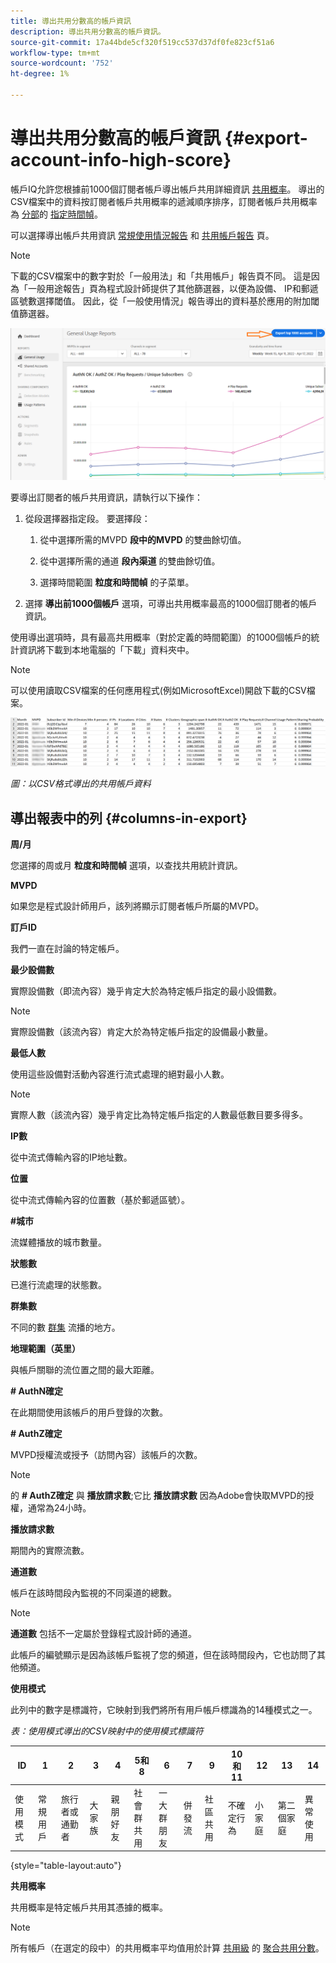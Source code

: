```yaml
---
title: 導出共用分數高的帳戶資訊
description: 導出共用分數高的帳戶資訊。
source-git-commit: 17a44bde5cf320f519cc537d37df0fe823cf51a6
workflow-type: tm+mt
source-wordcount: '752'
ht-degree: 1%

---
```



# 導出共用分數高的帳戶資訊 {#export-account-info-high-score}

帳戶IQ允許您根據前1000個訂閱者帳戶導出帳戶共用詳細資訊 [共用概率](/help/AccountIQ/product-concepts.md#account-sharing-probability-def)。 導出的CSV檔案中的資料按訂閱者帳戶共用概率的遞減順序排序，訂閱者帳戶共用概率為 [分部](/help/AccountIQ/product-concepts.md#segment-def)的 [指定時間幀](/help/AccountIQ/product-concepts.md#time-frame-def)。

可以選擇導出帳戶共用資訊 [常規使用情況報告](/help/AccountIQ/general-usage-reports.md) 和 [共用帳戶報告](/help/AccountIQ/shared-acc-reports.md) 頁。

>[!NOTE]
>
>下載的CSV檔案中的數字對於「一般用法」和「共用帳戶」報告頁不同。 這是因為「一般用途報告」頁為程式設計師提供了其他篩選器，以便為設備、 IP和郵遞區號數選擇閾值。 因此，從「一般使用情況」報告導出的資料基於應用的附加閾值篩選器。

![導出選項在常規用法中](assets/export.png)

要導出訂閱者的帳戶共用資訊，請執行以下操作：

1. 從段選擇器指定段。 要選擇段：

   1. 從中選擇所需的MVPD **段中的MVPD** 的雙曲餘切值。

   1. 從中選擇所需的通道 **段內渠道** 的雙曲餘切值。

   1. 選擇時間範圍 **粒度和時間幀** 的子菜單。

1. 選擇 **導出前1000個帳戶** 選項，可導出共用概率最高的1000個訂閱者的帳戶資訊。

使用導出選項時，具有最高共用概率（對於定義的時間範圍）的1000個帳戶的統計資訊將下載到本地電腦的「下載」資料夾中。

>[!NOTE]
>
>可以使用讀取CSV檔案的任何應用程式(例如MicrosoftExcel)開啟下載的CSV檔案。

![csv格式導出的資料](assets/exported-csv.png)

*圖：以CSV格式導出的共用帳戶資料*

## 導出報表中的列 {#columns-in-export}

**周/月**

您選擇的周或月 **粒度和時間幀** 選項，以查找共用統計資訊。

**MVPD**

如果您是程式設計師用戶，該列將顯示訂閱者帳戶所屬的MVPD。

**訂戶ID**

我們一直在討論的特定帳戶。

**最少設備數**

實際設備數（即流內容）幾乎肯定大於為特定帳戶指定的最小設備數。

>[!NOTE]
>
>實際設備數（該流內容）肯定大於為特定帳戶指定的設備最小數量。

**最低人數**

使用這些設備對活動內容進行流式處理的絕對最小人數。

>[!NOTE]
>
>實際人數（該流內容）幾乎肯定比為特定帳戶指定的人數最低數目要多得多。

**IP數**

從中流式傳輸內容的IP地址數。

**位置**

從中流式傳輸內容的位置數（基於郵遞區號）。

**#城市**

流媒體播放的城市數量。

**狀態數**

已進行流處理的狀態數。

**群集數**

不同的數 [群集](/help/AccountIQ/product-concepts.md#cluster-def) 流播的地方。

**地理範圍（英里）**

與帳戶關聯的流位置之間的最大距離。

**# AuthN確定**

在此期間使用該帳戶的用戶登錄的次數。

**# AuthZ確定**

MVPD授權流或授予（訪問內容）該帳戶的次數。

>[!NOTE]
>
>的 **# AuthZ確定** 與 **播放請求數**;它比 **播放請求數** 因為Adobe會快取MVPD的授權，通常為24小時。

**播放請求數**

期間內的實際流數。

**通道數**

帳戶在該時間段內監視的不同渠道的總數。

>[!NOTE]
>
>**通道數** 包括不一定屬於登錄程式設計師的通道。
>
>此帳戶的編號顯示是因為該帳戶監視了您的頻道，但在該時間段內，它也訪問了其他頻道。

**使用模式**

此列中的數字是標識符，它映射到我們將所有用戶帳戶標識為的14種模式之一。

*表：使用模式導出的CSV映射中的使用模式標識符*

| ID | 1 | 2 | 3 | 4 | 5和8 | 6 | 7 | 9 | 10和11 | 12 | 13 | 14 |
|---|---|---|---|---|---|---|---|---|---|---|---|---|
| 使用模式 | 常規用戶 | 旅行者或通勤者 | 大家族 | 親朋好友 | 社會群共用 | 一大群朋友 | 併發流 | 社區共用 | 不確定行為 | 小家庭 | 第二個家庭 | 異常使用 |

{style=&quot;table-layout:auto&quot;}

**共用概率**

共用概率是特定帳戶共用其憑據的概率。

>[!NOTE]
>
> 所有帳戶（在選定的段中）的共用概率平均值用於計算 [共用級](/help/AccountIQ/dashboard.md#sharing-level) 的 [聚合共用分數](/help/AccountIQ/dashboard.md#aggregated-sharing)。
